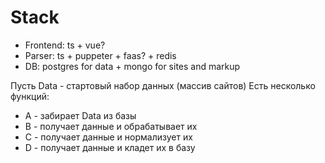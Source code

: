 # Stack
- Frontend: ts + vue?
- Parser: ts + puppeter + faas? + redis
- DB: postgres for data + mongo for sites and markup


Пусть Data - стартовый набор данных (массив сайтов)
Есть несколько функций:
- A - забирает Data из базы
- B - получает данные и обрабатывает их
- C - получает данные и нормализует их
- D - получает данные и кладет их в базу
